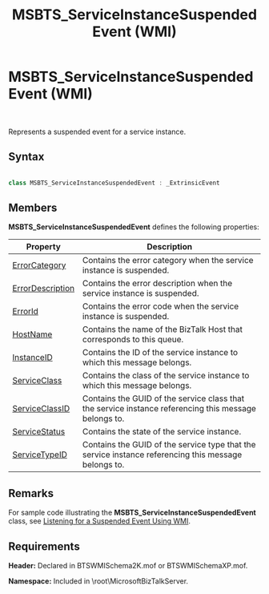 ﻿---
title: MSBTS_ServiceInstanceSuspendedEvent (WMI)
TOCTitle: MSBTS_ServiceInstanceSuspendedEvent (WMI)
ms:assetid: 0d07e5f2-0dae-4128-8f67-ade1a59d3fe4
ms:mtpsurl: https://msdn.microsoft.com/library/Aa547324(v=BTS.80)
ms:contentKeyID: 51526175
ms.date: 08/30/2017
mtps_version: v=BTS.80
---

# MSBTS\_ServiceInstanceSuspendedEvent (WMI)

 

Represents a suspended event for a service instance.

## Syntax

```C#
  
class MSBTS_ServiceInstanceSuspendedEvent : _ExtrinsicEvent  
```

## Members

**MSBTS\_ServiceInstanceSuspendedEvent** defines the following properties:

<table>
<thead>
<tr class="header">
<th>Property</th>
<th>Description</th>
</tr>
</thead>
<tbody>
<tr class="odd">
<td><a href="msbts-serviceinstancesuspendedevent-errorcategory-property-wmi.md">ErrorCategory</a></td>
<td>Contains the error category when the service instance is suspended.</td>
</tr>
<tr class="even">
<td><a href="msbts-serviceinstancesuspendedevent-errordescription-property-wmi.md">ErrorDescription</a></td>
<td>Contains the error description when the service instance is suspended.</td>
</tr>
<tr class="odd">
<td><a href="msbts-serviceinstancesuspendedevent-errorid-property-wmi.md">ErrorId</a></td>
<td>Contains the error code when the service instance is suspended.</td>
</tr>
<tr class="even">
<td><a href="msbts-serviceinstancesuspendedevent-hostname-property-wmi.md">HostName</a></td>
<td>Contains the name of the BizTalk Host that corresponds to this queue.</td>
</tr>
<tr class="odd">
<td><a href="msbts-serviceinstancesuspendedevent-instanceid-property-wmi.md">InstanceID</a></td>
<td>Contains the ID of the service instance to which this message belongs.</td>
</tr>
<tr class="even">
<td><a href="msbts-serviceinstancesuspendedevent-serviceclass-property-wmi.md">ServiceClass</a></td>
<td>Contains the class of the service instance to which this message belongs.</td>
</tr>
<tr class="odd">
<td><a href="msbts-serviceinstancesuspendedevent-serviceclassid-property-wmi.md">ServiceClassID</a></td>
<td>Contains the GUID of the service class that the service instance referencing this message belongs to.</td>
</tr>
<tr class="even">
<td><a href="msbts-serviceinstancesuspendedevent-servicestatus-property-wmi.md">ServiceStatus</a></td>
<td>Contains the state of the service instance.</td>
</tr>
<tr class="odd">
<td><a href="msbts-serviceinstancesuspendedevent-servicetypeid-property-wmi.md">ServiceTypeID</a></td>
<td>Contains the GUID of the service type that the service instance referencing this message belongs to.</td>
</tr>
</tbody>
</table>


## Remarks

For sample code illustrating the **MSBTS\_ServiceInstanceSuspendedEvent** class, see [Listening for a Suspended Event Using WMI](listening-for-a-suspended-event-using-wmi.md).

## Requirements

**Header:** Declared in BTSWMISchema2K.mof or BTSWMISchemaXP.mof.

**Namespace:** Included in \\root\\MicrosoftBizTalkServer.

